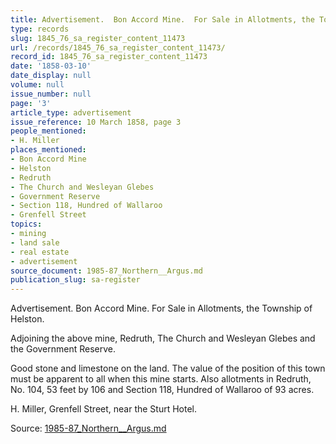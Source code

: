 ```yaml
---
title: Advertisement.  Bon Accord Mine.  For Sale in Allotments, the Township of Helston.
type: records
slug: 1845_76_sa_register_content_11473
url: /records/1845_76_sa_register_content_11473/
record_id: 1845_76_sa_register_content_11473
date: '1858-03-10'
date_display: null
volume: null
issue_number: null
page: '3'
article_type: advertisement
issue_reference: 10 March 1858, page 3
people_mentioned:
- H. Miller
places_mentioned:
- Bon Accord Mine
- Helston
- Redruth
- The Church and Wesleyan Glebes
- Government Reserve
- Section 118, Hundred of Wallaroo
- Grenfell Street
topics:
- mining
- land sale
- real estate
- advertisement
source_document: 1985-87_Northern__Argus.md
publication_slug: sa-register
---
```


Advertisement.  Bon Accord Mine.  For Sale in Allotments, the Township of Helston.

Adjoining the above mine, Redruth, The Church and Wesleyan Glebes and the Government Reserve.

Good stone and limestone on the land.  The value of the position of this town must be apparent to all when this mine starts.  Also allotments in Redruth, No. 104, 53 feet by 106 and Section 118, Hundred of Wallaroo of 93 acres.

H. Miller, Grenfell Street, near the Sturt Hotel.

Source: [1985-87_Northern__Argus.md](/downloads/markdown/1985-87_Northern__Argus.md)
